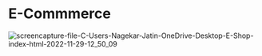 # E-Commmerce



![screencapture-file-C-Users-Nagekar-Jatin-OneDrive-Desktop-E-Shop-index-html-2022-11-29-12_50_09](https://user-images.githubusercontent.com/114161888/204464356-44276b78-8d18-40d4-9726-7347231fff17.png)

